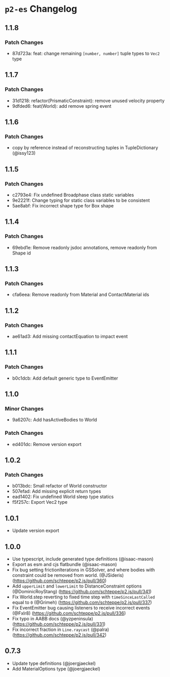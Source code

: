 # `p2-es` Changelog

## 1.1.8

### Patch Changes

-   87d723a: feat: change remaining `[number, number]` tuple types to `Vec2` type

## 1.1.7

### Patch Changes

-   31d1218: refactor(PrismaticConstraint): remove unused velocity property
-   9dfded6: feat(World): add remove spring event

## 1.1.6

### Patch Changes

-   copy by reference instead of reconstructing tuples in TupleDictionary (@issy123)

## 1.1.5

### Patch Changes

-   c2793e4: Fix undefined Broadphase class static variables
-   9e2221f: Change typing for static class variables to be consistent
-   5ae8abf: Fix incorrect shape type for Box shape

## 1.1.4

### Patch Changes

-   69ebd1e: Remove readonly jsdoc annotations, remove readonly from Shape id

## 1.1.3

### Patch Changes

-   cfa6eea: Remove readonly from Material and ContactMaterial ids

## 1.1.2

### Patch Changes

-   ae61ad3: Add missing contactEquation to impact event

## 1.1.1

### Patch Changes

-   b0c1dcb: Add default generic type to EventEmitter

## 1.1.0

### Minor Changes

-   9a6207c: Add hasActiveBodies to World

### Patch Changes

-   ed401dc: Remove version export

## 1.0.2

### Patch Changes

-   b013bdc: Small refactor of World constructor
-   507efad: Add missing explicit return types
-   ead1402: Fix undefined World sleep type statics
-   f5f257c: Export Vec2 type

## 1.0.1

-   Update version export

## 1.0.0

-   Use typescript, include generated type definitions (@isaac-mason)
-   Export as esm and cjs flatbundle (@isaac-mason)
-   Fix bug setting frictionIterations in GSSolver, and where bodies with constraint could be removed from world. (@JSideris) (https://github.com/schteppe/p2.js/pull/360)
-   Add `upperLimit` and `lowerLimit` to DistanceConstraint options (@DominicRoyStang) (https://github.com/schteppe/p2.js/pull/341)
-   Fix World.step reverting to fixed time step with `timeSinceLastCalled` equal to `0` (@Grimeh) (https://github.com/schteppe/p2.js/pull/337)
-   Fix EventEmitter bug causing listeners to receive incorrect events (@Fxlr8) (https://github.com/schteppe/p2.js/pull/336)
-   Fix typo in AABB docs (@yzpeninsula) (https://github.com/schteppe/p2.js/pull/331)
-   Fix incorrect fraction in `Line.raycast` (@palra) (https://github.com/schteppe/p2.js/pull/342)

## 0.7.3

-   Update type definitions (@joergjaeckel)
-   Add MaterialOptions type (@joergjaeckel)
